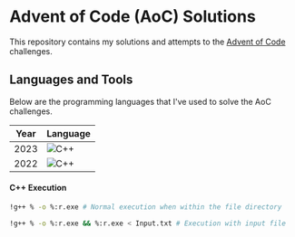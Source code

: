 # Advent of Code (AoC) Solutions

This repository contains my solutions and attempts to the [Advent of Code](https://adventofcode.com/) challenges.

## Languages and Tools

Below are the programming languages that I've used to solve the AoC challenges.

| Year | Language |
|------|----------|
| 2023 | ![C++](https://img.shields.io/badge/-C++-00599C?style=flat-square&logo=c%2B%2B&logoColor=white) |
| 2022 | ![C++](https://img.shields.io/badge/-C++-00599C?style=flat-square&logo=c%2B%2B&logoColor=white) |

#### C++ Execution

```bash
!g++ % -o %:r.exe # Normal execution when within the file directory

!g++ % -o %:r.exe && %:r.exe < Input.txt # Execution with input file
```

